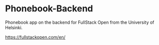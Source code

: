 # Phonebook-Backend
Phonebook app on the backend for FullStack Open from the University of Helsinki.

https://fullstackopen.com/en/
